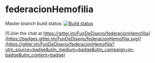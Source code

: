 # federacionHemofilia


Master branch build status: [![Build status](https://ci.appveyor.com/api/projects/status/ohlxo237kj33cg2t/branch/master?svg=true)](https://ci.appveyor.com/project/miker1423/federacionhemofilia/branch/master)


[![Join the chat at https://gitter.im/FunDeDiseno/federacionHemofilia](https://badges.gitter.im/FunDeDiseno/federacionHemofilia.svg)](https://gitter.im/FunDeDiseno/federacionHemofilia?utm_source=badge&utm_medium=badge&utm_campaign=pr-badge&utm_content=badge)